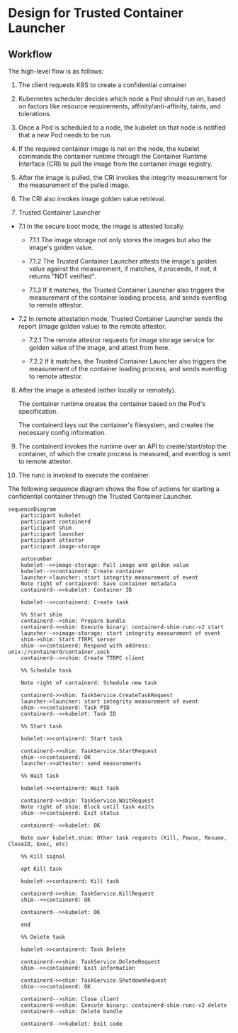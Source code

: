 # Design for Trusted Container Launcher

## Workflow

The high-level flow is as follows:

1. The client requests K8S to create a confidential container

2. Kubernetes scheduler decides which node a Pod should run on, based on factors like resource requirements, affinity/anti-affinity, taints, and tolerations.

3. Once a Pod is scheduled to a node, the kubelet on that node is notified that a new Pod needs to be run.

4. If the required container image is not on the node, the kubelet commands the container runtime through the Container Runtime Interface (CRI) to pull the image from the container image registry.

5. After the image is pulled, the CRI invokes the integrity measurement for the measurement of the pulled image.

6. The CRI also invokes image golden value retrieval.

7. Trusted Container Launcher

  - 7.1 In the secure boot mode, the image is attested locally.
  
    - 7.1.1 The image storage not only stores the images but also the image's golden value.
  
    - 7.1.2 The Trusted Container Launcher attests the image's golden value against the measurement, if matches, it proceeds, if not, it returns "NOT verified".

    - 7.1.3 If it matches, the Trusted Container Launcher also triggers the measurement of the container loading process, and sends eventlog to remote attestor.

  - 7.2 In remote attestation mode, Trusted Container Launcher sends the report (image golden value) to the remote attestor. 
      
    - 7.2.1 The remote attestor requests for image storage service for golden value of the image, and attest from here. 
      
    - 7.2.2 If it matches, the Trusted Container Launcher also triggers the measurement of the container loading process, and sends eventlog to remote attestor.

8. After the image is attested (either locally or remotely).

   The container runtime creates the container based on the Pod's specification.

   The containerd lays out the container's filesystem, and creates the necessary config information.

10. The containerd invokes the runtime over an API to create/start/stop the container, of which the create process is measured, and eventlog is sent to remote attestor.

11. The runc is invoked to execute the container.




The following sequence diagram shows the flow of actions for starting a confidential container through the Trusted Container Launcher.

```mermaid
sequenceDiagram
    participant kubelet
    participant containerd
    participant shim
    participant launcher
    participant attestor
    participant image-storage

    autonumber
    kubelet-->>image-storage: Pull image and golden value
    kubelet-->>containerd: Create container
    launcher->launcher: start integrity measurement of event
    Note right of containerd: Save container metadata
    containerd-->>kubelet: Container ID

    kubelet-->>containerd: Create task

    %% Start shim
    containerd-->shim: Prepare bundle
    containerd->>shim: Execute binary: containerd-shim-runc-v2 start
    launcher-->>image-storage: start integrity measurement of event
    shim->shim: Start TTRPC server
    shim-->>containerd: Respond with address: unix://containerd/container.sock
    containerd-->>shim: Create TTRPC client

    %% Schedule task

    Note right of containerd: Schedule new task

    containerd->>shim: TaskService.CreateTaskRequest
    launcher->launcher: start integrity measurement of event
    shim-->>containerd: Task PID
    containerd-->>kubelet: Task ID

    %% Start task

    kubelet->>containerd: Start task

    containerd->>shim: TaskService.StartRequest
    shim-->>containerd: OK
    launcher->>attestor: send measurements

    %% Wait task

    kubelet->>containerd: Wait task

    containerd->>shim: TaskService.WaitRequest
    Note right of shim: Block until task exits
    shim-->>containerd: Exit status

    containerd-->>kubelet: OK

    Note over kubelet,shim: Other task requests (Kill, Pause, Resume, CloseIO, Exec, etc)

    %% Kill signal

    opt Kill task

    kubelet->>containerd: Kill task

    containerd->>shim: TaskService.KillRequest
    shim-->>containerd: OK

    containerd-->>kubelet: OK

    end

    %% Delete task

    kubelet->>containerd: Task Delete

    containerd->>shim: TaskService.DeleteRequest
    shim-->>containerd: Exit information

    containerd->>shim: TaskService.ShutdownRequest
    shim-->>containerd: OK

    containerd-->shim: Close client
    containerd->>shim: Execute binary: containerd-shim-runc-v2 delete
    containerd-->shim: Delete bundle

    containerd-->>kubelet: Exit code
```

